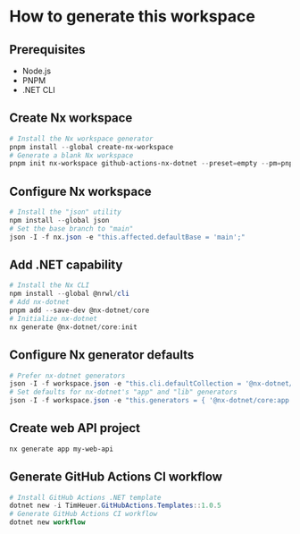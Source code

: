 # How to generate this workspace

## Prerequisites

- Node.js
- PNPM
- .NET CLI

## Create Nx workspace

```powershell
# Install the Nx workspace generator
pnpm install --global create-nx-workspace
# Generate a blank Nx workspace
pnpm init nx-workspace github-actions-nx-dotnet --preset=empty --pm=pnpm --npm-scope=dotnet --no-nx-cloud
```

## Configure Nx workspace

```powershell
# Install the "json" utility
npm install --global json
# Set the base branch to "main"
json -I -f nx.json -e "this.affected.defaultBase = 'main';"
```

## Add .NET capability

```powershell
# Install the Nx CLI
npm install --global @nrwl/cli
# Add nx-dotnet
pnpm add --save-dev @nx-dotnet/core
# Initialize nx-dotnet
nx generate @nx-dotnet/core:init
```

## Configure Nx generator defaults

```powershell
# Prefer nx-dotnet generators
json -I -f workspace.json -e "this.cli.defaultCollection = '@nx-dotnet/core';"
# Set defaults for nx-dotnet's "app" and "lib" generators
json -I -f workspace.json -e "this.generators = { '@nx-dotnet/core:app': { language: 'C#', tags: 'type:api', template: 'webapi', testTemplate: 'xunit' }, '@nx-dotnet/core:lib': { language: 'C#', template: 'classlib', testTemplate: 'xunit' } };"
```

## Create web API project

```powershell
nx generate app my-web-api
```

## Generate GitHub Actions CI workflow

```powershell
# Install GitHub Actions .NET template
dotnet new -i TimHeuer.GitHubActions.Templates::1.0.5
# Generate GitHub Actions CI workflow
dotnet new workflow
```

